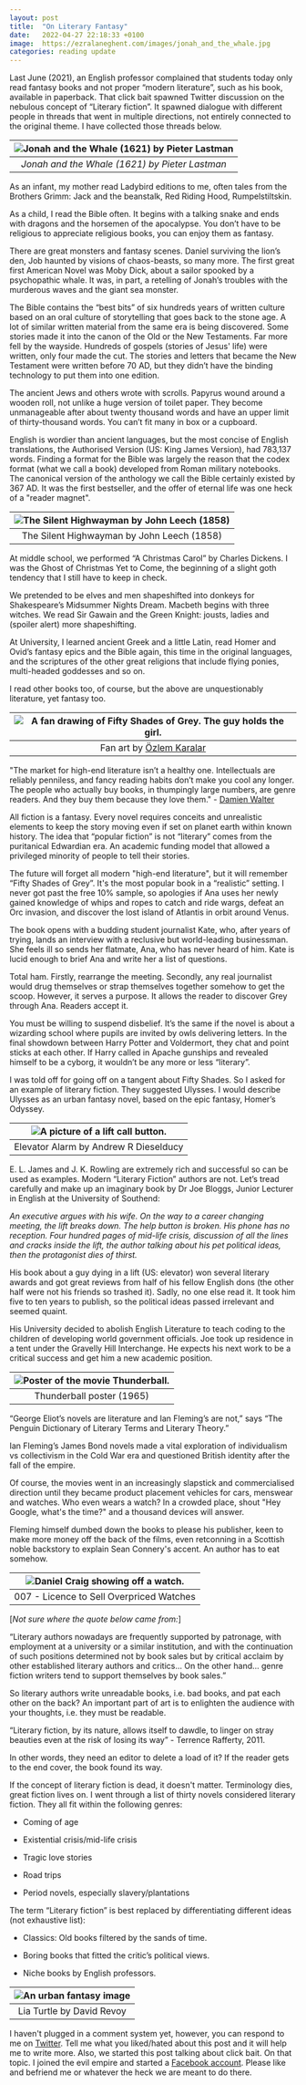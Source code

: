 ```yaml
---
layout: post
title:  "On Literary Fantasy"
date:   2022-04-27 22:18:33 +0100
image:  https://ezralaneghent.com/images/jonah_and_the_whale.jpg
categories: reading update
---
```


Last June (2021), an English professor complained that students today only read fantasy books and not proper “modern literature”, such as his book, available in paperback. That click bait spawned Twitter discussion on the nebulous concept of “Literary fiction”. It spawned dialogue with different people in threads that went in multiple directions, not entirely connected to the original theme. I have collected those threads below.

| ![Jonah and the Whale (1621) by Pieter Lastman]({{site.url}}/images/jonah_and_the_whale.jpg) | 
|:--:| 
| *Jonah and the Whale (1621) by Pieter Lastman* |

As an infant, my mother read Ladybird editions to me, often tales from the Brothers Grimm: Jack and the beanstalk, Red Riding Hood, Rumpelstiltskin.

As a child, I read the Bible often. It begins with a talking snake and ends with dragons and the horsemen of the apocalypse. You don’t have to be religious to appreciate religious books, you can enjoy them as fantasy. 

There are great monsters and fantasy scenes. Daniel surviving the lion’s den, Job haunted by visions of chaos-beasts, so many more. The first great first American Novel was Moby Dick, about a sailor spooked by a psychopathic whale. It was, in part, a retelling of Jonah’s troubles with the murderous waves and the giant sea monster.

The Bible contains the “best bits” of six hundreds years of written culture based on an oral culture of storytelling that goes back to the stone age. A lot of similar written material from the same era is being discovered. Some stories made it into the canon of the Old or the New Testaments. Far more fell by the wayside. Hundreds of gospels (stories of Jesus' life) were written, only four made the cut. The stories and letters that became the New Testament were written before 70 AD, but they didn’t have the binding technology to put them into one edition.

The ancient Jews and others wrote with scrolls. Papyrus wound around a wooden roll, not unlike a huge version of toilet paper. They become unmanageable after about twenty thousand words and have an upper limit of thirty-thousand words. You can’t fit many in box or a cupboard.

English is wordier than ancient languages, but the most concise of English translations, the Authorised Version (US: King James Version), had 783,137 words. Finding a format for the Bible was largely the reason that the codex format (what we call a book) developed from Roman military notebooks. The canonical version of the anthology we call the Bible certainly existed by 367 AD. It was the first bestseller, and the offer of eternal life was one heck of a "reader magnet".

| ![The Silent Highwayman by John Leech (1858)]({{site.url}}/images/the_silent_highwayman.jpg) | 
|:--:| 
| The Silent Highwayman by John Leech (1858) |

At middle school, we performed “A Christmas Carol” by Charles Dickens. I was the Ghost of Christmas Yet to Come, the beginning of a slight goth tendency that I still have to keep in check.

We pretended to be elves and men shapeshifted into donkeys for Shakespeare’s Midsummer Nights Dream. Macbeth begins with three witches. We read Sir Gawain and the Green Knight: jousts, ladies and (spoiler alert) more shapeshifting. 

At University, I learned ancient Greek and a little Latin, read Homer and Ovid’s fantasy epics and the Bible again, this time in the original languages, and the scriptures of the other great religions that include flying ponies, multi-headed goddesses and so on.

I read other books too, of course, but the above are unquestionably literature, yet fantasy too.

| ![A fan drawing of Fifty Shades of Grey. The guy holds the girl.]({{site.url}}/images/fan_art.jpg) | 
|:--:|
| Fan art by [Özlem Karalar](https://twitter.com/zlemkaralar1) |

"The market for high-end literature isn’t a healthy one. Intellectuals are reliably penniless, and fancy reading habits don’t make you cool any longer. The people who actually buy books, in thumpingly large numbers, are genre readers. And they buy them because they love them." - [Damien Walter](https://www.theguardian.com/books/booksblog/2015/nov/20/literature-vs-genre-is-a-battle-where-both-sides-lose)


All fiction is a fantasy. Every novel requires conceits and unrealistic elements to keep the story moving even if set on planet earth within known history. The idea that “popular fiction” is not “literary” comes from the puritanical Edwardian era. An academic funding model that allowed a privileged minority of people to tell their stories.

The future will forget all modern "high-end literature", but it will remember “Fifty Shades of Grey”. It's the most popular book in a “realistic” setting. I never got past the free 10% sample, so apologies if Ana uses her newly gained knowledge of whips and ropes to catch and ride wargs, defeat an Orc invasion, and discover the lost island of Atlantis in orbit around Venus.

The book opens with a budding student journalist Kate, who, after years of trying, lands an interview with a reclusive but world-leading businessman. She feels ill so sends her flatmate, Ana, who has never heard of him. Kate is lucid enough to brief Ana and write her a list of questions.

Total ham. Firstly, rearrange the meeting. Secondly, any real journalist would drug themselves or strap themselves together somehow to get the scoop. However, it serves a purpose. It allows the reader to discover Grey through Ana. Readers accept it.

You must be willing to suspend disbelief. It’s the same if the novel is about a wizarding school where pupils are invited by owls delivering letters. In the final showdown between Harry Potter and Voldermort, they chat and point sticks at each other. If Harry called in Apache gunships and revealed himself to be a cyborg, it wouldn’t be any more or less “literary”.

I was told off for going off on a tangent about Fifty Shades. So I asked for an example of literary fiction. They suggested Ulysses. I would describe Ulysses as an urban fantasy novel, based on the epic fantasy, Homer’s Odyssey.

| ![A picture of a lift call button.]({{site.url}}/images/the_elevator_alarm.jpg) | 
|:--:|
| Elevator Alarm by Andrew R Dieselducy |

E. L. James and J. K. Rowling are extremely rich and successful so can be used as examples. Modern “Literary Fiction” authors are not. Let’s tread carefully and make up an imaginary book by Dr Joe Bloggs, Junior Lecturer in English at the University of Southend:

*An executive argues with his wife. On the way to a career changing meeting, the lift breaks down. The help button is broken. His phone has no reception. Four hundred pages of mid-life crisis, discussion of all the lines and cracks inside the lift, the author talking about his pet political ideas, then the protagonist dies of thirst.*

His book about a guy dying in a lift (US: elevator) won several literary awards and got great reviews from half of his fellow English dons (the other half were not his friends so trashed it). Sadly, no one else read it. It took him five to ten years to publish, so the political ideas passed irrelevant and seemed quaint.

His University decided to abolish English Literature to teach coding to the children of developing world government officials. Joe took up residence in a tent under the Gravelly Hill Interchange. He expects his next work to be a critical success and get him a new academic position.

| ![Poster of the movie Thunderball.]({{site.url}}/images/thunderball-poster.jpg) | 
|:--:|
| Thunderball poster (1965) |

“George Eliot’s novels are literature and Ian Fleming’s are not,” says “The Penguin Dictionary of Literary Terms and Literary Theory.”

Ian Fleming’s James Bond novels made a vital exploration of individualism vs collectivism in the Cold War era and questioned British identity after the fall of the empire.

Of course, the movies went in an increasingly slapstick and commercialised direction until they became product placement vehicles for cars, menswear and watches. Who even wears a watch? In a crowded place, shout "Hey Google, what's the time?" and a thousand devices will answer.

Fleming himself dumbed down the books to please his publisher, keen to make more money off the back of the films, even retconning in a Scottish noble backstory to explain Sean Connery's accent. An author has to eat somehow. 

| ![Daniel Craig showing off a watch.]({{site.url}}/images/watches.jpg) | 
|:--:|
| 007 - Licence to Sell Overpriced Watches |

[*Not sure where the quote below came from:*]

“Literary authors nowadays are frequently supported by patronage, with employment at a university or a similar institution, and with the continuation of such positions determined not by book sales but by critical acclaim by other established literary authors and critics… On the other hand... genre fiction writers tend to support themselves by book sales.”

So literary authors write unreadable books, i.e. bad books, and pat each other on the back? An important part of art is to enlighten the audience with your thoughts, i.e. they must be readable.

“Literary fiction, by its nature, allows itself to dawdle, to linger on stray beauties even at the risk of losing its way” - Terrence Rafferty, 2011.

In other words, they need an editor to delete a load of it? If the reader gets to the end cover, the book found its way. 

If the concept of literary fiction is dead, it doesn't matter. Terminology dies, great fiction lives on. I went through a list of thirty novels considered literary fiction. They all fit within the following genres:

* Coming of age

* Existential crisis/mid-life crisis

* Tragic love stories

* Road trips

* Period novels, especially slavery/plantations

The term “Literary fiction” is best replaced by differentiating different ideas (not exhaustive list):

* Classics: Old books filtered by the sands of time.

* Boring books that fitted the critic’s political views.

* Niche books by English professors.

| ![An urban fantasy image]({{site.url}}/images/lia_turtle.png) | 
|:--:|
| Lia Turtle by David Revoy |

I haven't plugged in a comment system yet, however, you can respond to me on [Twitter](https://twitter.com/ezralaneghent). Tell me what you liked/hated about this post and it will help me to write more. Also, we started this post talking about click bait. On that topic. I joined the evil empire and started a [Facebook account](https://www.facebook.com/ezralaneghent). Please like and befriend me or whatever the heck we are meant to do there.

